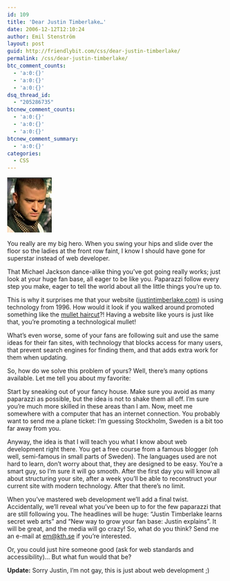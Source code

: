 ```yaml
---
id: 109
title: 'Dear Justin Timberlake…'
date: 2006-12-12T12:10:24
author: Emil Stenström
layout: post
guid: http://friendlybit.com/css/dear-justin-timberlake/
permalink: /css/dear-justin-timberlake/
btc_comment_counts:
  - 'a:0:{}'
  - 'a:0:{}'
  - 'a:0:{}'
dsq_thread_id:
  - "205286735"
btcnew_comment_counts:
  - 'a:0:{}'
  - 'a:0:{}'
  - 'a:0:{}'
btcnew_comment_summary:
  - 'a:0:{}'
categories:
  - CSS
---
```

<img src="/images/item_justin.jpg" alt="Justin Timberlake with scarf" class="secondary" />

You really are my big hero. When you swing your hips and slide over the floor so the ladies at the front row faint, I know I should have gone for superstar instead of web developer.

That Michael Jackson dance-alike thing you&#8217;ve got going really works; just look at your huge fan base, all eager to be like you. Paparazzi follow every step you make, eager to tell the world about all the little things you&#8217;re up to.

This is why it surprises me that your website ([justintimberlake.com](http://www.justintimberlake.com)) is using technology from 1996. How would it look if you walked around promoted something like the [mullet haircut](http://www.topspotz.com/blog/mullet.jpg)?! Having a website like yours is just like that, you&#8217;re promoting a technological mullet!

What&#8217;s even worse, some of your fans are following suit and use the same ideas for their fan sites, with technology that blocks access for many users, that prevent search engines for finding them, and that adds extra work for them when updating.

So, how do we solve this problem of yours? Well, there&#8217;s many options available. Let me tell you about my favorite:

Start by sneaking out of your fancy house. Make sure you avoid as many paparazzi as possible, but the idea is not to shake them all off. I&#8217;m sure you&#8217;re much more skilled in these areas than I am. Now, meet me somewhere with a computer that has an internet connection. You probably want to send me a plane ticket: I&#8217;m guessing Stockholm, Sweden is a bit too far away from you.

Anyway, the idea is that I will teach you what I know about web development right there. You get a free course from a famous blogger (oh well, semi-famous in small parts of Sweden). The languages used are not hard to learn, don&#8217;t worry about that, they are designed to be easy. You&#8217;re a smart guy, so I&#8217;m sure it will go smooth. After the first day you will know all about structuring your site, after a week you&#8217;ll be able to reconstruct your current site with modern technology. After that there&#8217;s no limit.

When you&#8217;ve mastered web development we&#8217;ll add a final twist. Accidentally, we&#8217;ll reveal what you&#8217;ve been up to for the few paparazzi that are still following you. The headlines will be huge: &#8220;Justin Timberlake learns secret web arts&#8221; and &#8220;New way to grow your fan base: Justin explains&#8221;. It will be great, and the media will go crazy! So, what do you think? Send me an e-mail at <em@kth.se> if you&#8217;re interested.

Or, you could just hire someone good (ask for web standards and accessibility)&#8230; But what fun would that be?

**Update:** Sorry Justin, I&#8217;m not gay, this is just about web development ;)
